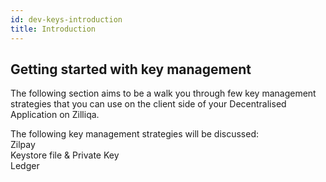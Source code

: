 ```yaml
---
id: dev-keys-introduction
title: Introduction
---
```

## Getting started with key management
The following section aims to be a walk you through few key management strategies that you can use on the client side of your Decentralised Application on Zilliqa.

The following key management strategies will be discussed:<br/>
Zilpay<br/>
Keystore file & Private Key<br/>
Ledger
